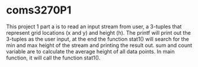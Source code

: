 # coms3270P1
This project 1 part a is to read an input stream from user, a 3-tuples that represent grid locations (x and y) and height (h). The printf will print out the 3-tuples as the user input, at the end the function stat1() will search for the min and max height of the stream and printing the result out. 
sum and count variable are to calculate the average height of all data points.
In main function, it will call the function stat1().
